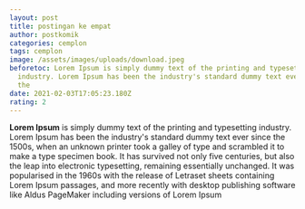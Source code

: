 ```yaml
---
layout: post
title: postingan ke empat
author: postkomik
categories: cemplon
tags: cemplon
image: /assets/images/uploads/download.jpeg
beforetoc: Lorem Ipsum is simply dummy text of the printing and typesetting
  industry. Lorem Ipsum has been the industry's standard dummy text ever since
  the
date: 2021-02-03T17:05:23.180Z
rating: 2
---
```

**Lorem Ipsum** is simply dummy text of the printing and typesetting industry. Lorem Ipsum has been the industry's standard dummy text ever since the 1500s, when an unknown printer took a galley of type and scrambled it to make a type specimen book. It has survived not only five centuries, but also the leap into electronic typesetting, remaining essentially unchanged. It was popularised in the 1960s with the release of Letraset sheets containing Lorem Ipsum passages, and more recently with desktop publishing software like Aldus PageMaker including versions of Lorem Ipsum